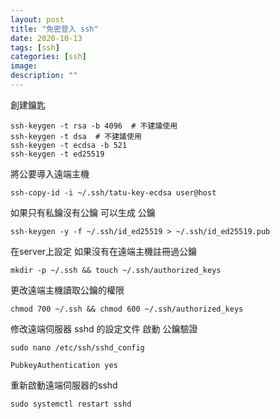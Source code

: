 ```yaml
---
layout: post
title: "免密登入 ssh"
date: 2020-10-13
tags: [ssh]
categories: [ssh]
image: 
description: ""
---
```


創建鑰匙
```
ssh-keygen -t rsa -b 4096  # 不建議使用
ssh-keygen -t dsa  # 不建議使用
ssh-keygen -t ecdsa -b 521
ssh-keygen -t ed25519
```

將公要導入遠端主機
```
ssh-copy-id -i ~/.ssh/tatu-key-ecdsa user@host
```

如果只有私鑰沒有公鑰 可以生成 公鑰
```
ssh-keygen -y -f ~/.ssh/id_ed25519 > ~/.ssh/id_ed25519.pub
```

在server上設定
如果沒有在遠端主機註冊過公鑰
```
mkdir -p ~/.ssh && touch ~/.ssh/authorized_keys
```
更改遠端主機讀取公鑰的權限
```
chmod 700 ~/.ssh && chmod 600 ~/.ssh/authorized_keys
```
修改遠端伺服器 sshd 的設定文件 啟動 公鑰驗證
```
sudo nano /etc/ssh/sshd_config
```
```
PubkeyAuthentication yes
```

重新啟動遠端伺服器的sshd
```
sudo systemctl restart sshd
```